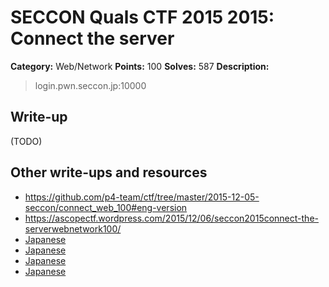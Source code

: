 # SECCON Quals CTF 2015 2015: Connect the server

**Category:** Web/Network
**Points:** 100
**Solves:** 587
**Description:**

> login.pwn.seccon.jp:10000


## Write-up

(TODO)

## Other write-ups and resources

* <https://github.com/p4-team/ctf/tree/master/2015-12-05-seccon/connect_web_100#eng-version>
* <https://ascopectf.wordpress.com/2015/12/06/seccon2015connect-the-serverwebnetwork100/>
* [Japanese](http://kanpapa.com/today/2015/12/seccon-ctf-2015-online-write-up.html)
* [Japanese](http://blog.kawa-xxx.jp/entry/2015/12/06/214456)
* [Japanese](http://nononono.sakura.ne.jp/blog/2015-1206/)
* [Japanese](https://hackmd.io/s/4ke4H_iVx)
